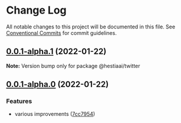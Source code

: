 # Change Log

All notable changes to this project will be documented in this file.
See [Conventional Commits](https://conventionalcommits.org) for commit guidelines.

## [0.0.1-alpha.1](https://github.com/hestiaai/hestialabs/compare/@hestiaai/twitter@0.0.1-alpha.0...@hestiaai/twitter@0.0.1-alpha.1) (2022-01-22)

**Note:** Version bump only for package @hestiaai/twitter





## [0.0.1-alpha.0](https://github.com/hestiaai/hestialabs/compare/@hestiaai/twitter@0.0.1...@hestiaai/twitter@0.0.1-alpha.0) (2022-01-22)


### Features

* various improvements ([7cc7954](https://github.com/hestiaai/hestialabs/commit/7cc79547f9d903b4888dfd7cc6bef8ea4206b0d0))
